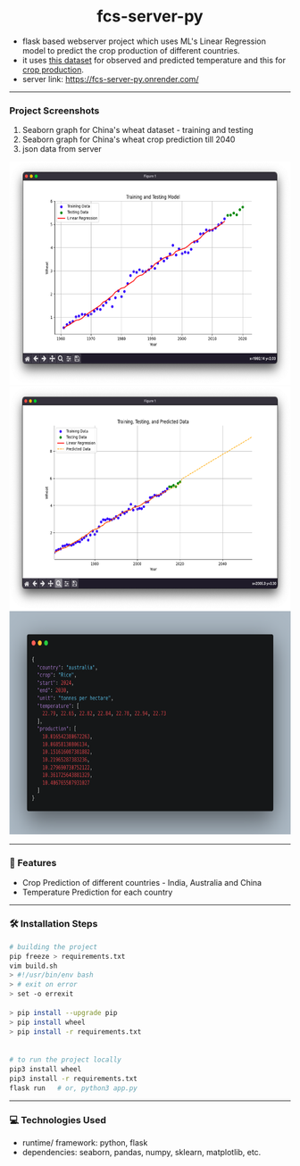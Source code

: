 <h1 align="center" id="title">fcs-server-py</h1>

- flask based webserver project which uses ML's Linear Regression model to predict the crop production of different countries.
- it uses [this dataset](https://climateknowledgeportal.worldbank.org/download-data) for observed and predicted temperature and this for [crop production](https://docs.google.com/spreadsheets/d/1qPP5FzFYa5JpMEu8WhVvxF2-kvKqf_0Qg7zEU55pdf0/edit?usp=sharing). 
- server link: https://fcs-server-py.onrender.com/

---

### Project Screenshots

1. Seaborn graph for China's wheat dataset - training and testing
2. Seaborn graph for China's wheat crop prediction till 2040
3. json data from server
<img src="./screenshots/Screenshot 2023-08-02 at 11.22.11 PM.png" alt="project-screenshot" height="400/">
<img src="./screenshots/Screenshot 2023-08-02 at 11.25.13 PM.png" alt="project-screenshot" height="400/">
<img src="./screenshots/carbon.png" height="400/">

---  
  
### 🧐 Features
- Crop Prediction of different countries - India, Australia and China
- Temperature Prediction for each country

---

### 🛠️ Installation Steps
```sh
# building the project
pip freeze > requirements.txt
vim build.sh
> #!/usr/bin/env bash
> # exit on error
> set -o errexit

> pip install --upgrade pip
> pip install wheel
> pip install -r requirements.txt


# to run the project locally
pip3 install wheel
pip3 install -r requirements.txt
flask run   # or, python3 app.py
````


---


### 💻 Technologies Used
- runtime/ framework: python, flask
- dependencies: seaborn, pandas, numpy, sklearn, matplotlib, etc.
